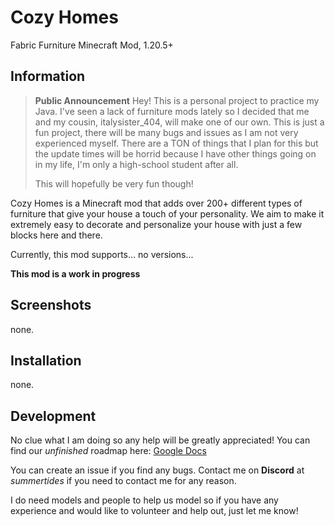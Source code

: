 # Cozy Homes
Fabric Furniture Minecraft Mod, 1.20.5+

## Information
>**Public Announcement**
>Hey! This is a personal project to practice my Java. I've seen a lack of furniture mods lately so I decided that me and my cousin, italysister_404, will make one of our own. This is just a fun project, there will be many bugs and issues as I am not very experienced myself. There are a TON of things that I plan for this but the update times will be horrid because I have other things going on in my life, I'm only a high-school student after all.
>
>This will hopefully be very fun though!

Cozy Homes is a Minecraft mod that adds over 200+ different types of furniture that give your house a touch of your personality. We aim to make it extremely easy to decorate and personalize your house with just a few blocks here and there.

Currently, this mod supports... no versions...

**This mod is a work in progress**
## Screenshots
none.

## Installation
none.

## Development
No clue what I am doing so any help will be greatly appreciated!
You can find our *unfinished* roadmap here: [Google Docs](https://docs.google.com/document/d/1jC7IFbVlO2Q2Erfz3W1aMAZXdBctzcpN-AzsWzSViGw/edit)

You can create an issue if you find any bugs.
Contact me on **Discord** at *summertides* if you need to contact me for any reason.

I do need models and people to help us model so if you have any experience and would like to volunteer and help out, just let me know!

